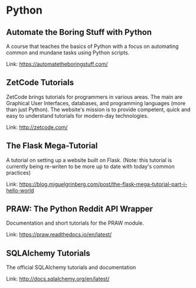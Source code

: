 # Python

## Automate the Boring Stuff with Python
A course that teaches the basics of Python with a focus on automating common
and mundane tasks using Python scripts.

Link: https://automatetheboringstuff.com/

## ZetCode Tutorials
ZetCode brings tutorials for programmers in various areas. The main are Graphical User Interfaces, databases, and programming languages (more than just Python). The website's mission is to provide competent, quick and easy to understand tutorials for modern-day technologies.

Link: http://zetcode.com/

## The Flask Mega-Tutorial
A tutorial on setting up a website built on Flask. (Note: this tutorial is
currently being re-writen to be more up to date with today's common practices)

Link: https://blog.miguelgrinberg.com/post/the-flask-mega-tutorial-part-i-hello-world

## PRAW: The Python Reddit API Wrapper
Documentation and short tutorials for the PRAW module.

Link: https://praw.readthedocs.io/en/latest/

## SQLAlchemy Tutorials
The official SQLAlchemy tutorials and documentation

Link: http://docs.sqlalchemy.org/en/latest/
